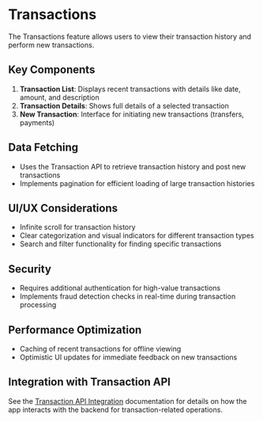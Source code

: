 # Transactions

The Transactions feature allows users to view their transaction history and perform new transactions.

## Key Components

1. **Transaction List**: Displays recent transactions with details like date, amount, and description
2. **Transaction Details**: Shows full details of a selected transaction
3. **New Transaction**: Interface for initiating new transactions (transfers, payments)

## Data Fetching

- Uses the Transaction API to retrieve transaction history and post new transactions
- Implements pagination for efficient loading of large transaction histories

## UI/UX Considerations

- Infinite scroll for transaction history
- Clear categorization and visual indicators for different transaction types
- Search and filter functionality for finding specific transactions

## Security

- Requires additional authentication for high-value transactions
- Implements fraud detection checks in real-time during transaction processing

## Performance Optimization

- Caching of recent transactions for offline viewing
- Optimistic UI updates for immediate feedback on new transactions

## Integration with Transaction API

See the [Transaction API Integration](../api_integration/transaction_api.md) documentation for details on how the app interacts with the backend for transaction-related operations.